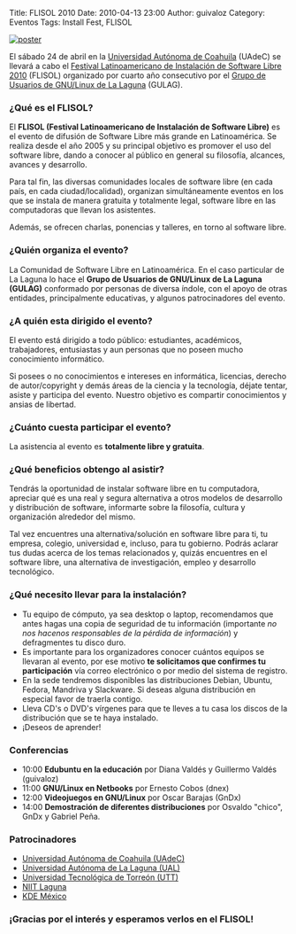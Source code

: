 Title: FLISOL 2010
Date: 2010-04-13 23:00
Author: guivaloz
Category: Eventos
Tags: Install Fest, FLISOL

[![poster]({attach}2010-04-24-flisol/poster-flisol-2010-1-025-small.jpg)]({attach}2010-04-24-flisol/poster-flisol-2010-1-025.jpg)

El sábado 24 de abril en la [Universidad Autónoma de Coahuila](http://www.uadec.mx) (UAdeC) se llevará a cabo el [Festival Latinoamericano de Instalación de Software Libre 2010](http://www.flisol.net) (FLISOL) organizado por cuarto año consecutivo por el [Grupo de Usuarios de GNU/Linux de La Laguna](http://www.gulag.org.mx) (GULAG).

<!-- break -->

### ¿Qué es el FLISOL?

El __FLISOL (Festival Latinoamericano de Instalación de Software Libre)__ es el evento de difusión de Software Libre más grande en Latinoamérica. Se realiza desde el año 2005 y su principal objetivo es promover el uso del software libre, dando a conocer al público en general su filosofía, alcances, avances y desarrollo.

Para tal fin, las diversas comunidades locales de software libre (en cada país, en cada ciudad/localidad), organizan simultáneamente eventos en los que se instala de manera gratuita y totalmente legal, software libre en las computadoras que llevan los asistentes.

Además, se ofrecen charlas, ponencias y talleres, en torno al software libre.

### ¿Quién organiza el evento?

La Comunidad de Software Libre en Latinoamérica. En el caso particular de La Laguna lo hace el __Grupo de Usuarios de GNU/Linux de La Laguna (GULAG)__ conformado por personas de diversa índole, con el apoyo de otras entidades, principalmente educativas, y algunos patrocinadores del evento.

### ¿A quién esta dirigido el evento?

El evento está dirigido a todo público: estudiantes, académicos, trabajadores, entusiastas y aun personas que no poseen mucho conocimiento informático.

Si posees o no conocimientos e intereses en informática, licencias, derecho de autor/copyright y demás áreas de la ciencia y la tecnología, déjate tentar, asiste y participa del evento. Nuestro objetivo es compartir conocimientos y ansias de libertad.

### ¿Cuánto cuesta participar el evento?

La asistencia al evento es __totalmente libre y gratuita__.

### ¿Qué beneficios obtengo al asistir?

Tendrás la oportunidad de instalar software libre en tu computadora, apreciar qué es una real y segura alternativa a otros modelos de desarrollo y distribución de software, informarte sobre la filosofía, cultura y organización alrededor del mismo.

Tal vez encuentres una alternativa/solución en software libre para ti, tu empresa, colegio, universidad e, incluso, para tu gobierno. Podrás aclarar tus dudas acerca de los temas relacionados y, quizás encuentres en el software libre, una alternativa de investigación, empleo y desarrollo tecnológico.

### ¿Qué necesito llevar para la instalación?

* Tu equipo de cómputo, ya sea desktop o laptop, recomendamos que antes hagas una copia de seguridad de tu información (importante _no nos hacenos responsables de la pérdida de información_) y defragmentes tu disco duro.
* Es importante para los organizadores conocer cuántos equipos se llevaran al evento, por ese motivo __te solicitamos que confirmes tu participación__ vía correo electrónico o por medio del sistema de registro.
* En la sede tendremos disponibles las distribuciones Debian, Ubuntu, Fedora, Mandriva y Slackware. Si deseas alguna distribución en especial favor de traerla contigo.
* Lleva CD's o DVD's vírgenes para que te lleves a tu casa los discos de la distribución que se te haya instalado.
* ¡Deseos de aprender!

### Conferencias

* 10:00 __Edubuntu en la educación__ por Diana Valdés y Guillermo Valdés (guivaloz)
* 11:00 __GNU/Linux en Netbooks__ por Ernesto Cobos (dnex)
* 12:00 __Videojuegos en GNU/Linux__ por Oscar Barajas (GnDx)
* 14:00 __Demostración de diferentes distribuciones__ por Osvaldo "chico", GnDx y Gabriel Peña.

### Patrocinadores

* [Universidad Autónoma de Coahuila (UAdeC)](http://www.uadec.mx)
* [Universidad Autónoma de La Laguna (UAL)](http://www.ual.mx)
* [Universidad Tecnológica de Torreón (UTT)](http://www.utt.edu.mx)
* [NIIT Laguna](http://www.niit-laguna.com)
* [KDE México](http://www.kde.org.mx)

### ¡Gracias por el interés y esperamos verlos en el FLISOL!
